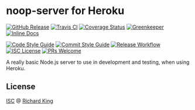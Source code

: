 # noop-server for Heroku

[![GitHub Release][badge-github]][url-github]
[![Travis CI][badge-ci]][url-ci]
[![Coverage Status][badge-coverage]][url-coverage]
[![Greenkeeper][badge-greenkeeper]][url-greenkeeper]
[![Inline Docs][badge-docs]][url-docs]

[![Code Style Guide][badge-style]][url-style]
[![Commit Style Guide][badge-commit]][url-commit]
[![Release Workflow][badge-release]][url-release]
[![ISC License][badge-license-isc]][url-license]
[![PRs Welcome][badge-contrib]][url-contrib-doc]

A really basic Node.js server to use in development and testing, when using Heroku.

## License

[ISC][url-license-doc-isc] @ [Richard King](www.richrdkng.com)

  <!--- References ============================================================================ -->

  <!--- Badges -->
  [badge-github]:      https://img.shields.io/github/release/herokuro/noop-server.svg?style=social
  [badge-ci]:          https://img.shields.io/travis/herokuro/noop-server.svg?style=flat-square
  [badge-coverage]:    https://img.shields.io/codecov/c/github/herokuro/noop-server?style=flat-square
  [badge-greenkeeper]: https://badges.greenkeeper.io/herokuro/noop-server.svg?style=flat-square  
  [badge-docs]:        https://inch-ci.org/github/herokuro/noop-server.svg?branch=master&style=flat-square
  [badge-license-isc]: https://img.shields.io/badge/license-ISC-blue.svg?style=flat-square  
  [badge-contrib]:     https://img.shields.io/badge/PRs-welcome-brightgreen.svg?style=flat-square
  [badge-style]:       https://img.shields.io/badge/style-standardjs-f1d300.svg?style=flat-square
  [badge-commit]:      https://img.shields.io/badge/commit-commitizen-fe7d37.svg?style=flat-square
  [badge-release]:     https://img.shields.io/badge/release-semantic--release-e10079.svg?style=flat-square
  
  <!--- URLs -->
  [url-github]:          https://github.com/herokuro/noop-server
  [url-ci]:              https://travis-ci.org/herokuro/noop-server
  [url-coverage]:        https://codecov.io/gh/herokuro/noop-server
  [url-greenkeeper]:     https://greenkeeper.io
  [url-docs]:            https://github.com/herokuro/noop-server/blob/master/docs/API.md
  [url-style]:           https://standardjs.com
  [url-commit]:          http://commitizen.github.io/cz-cli
  [url-release]:         https://semantic-release.gitbook.io/semantic-release
  [url-license]:         LICENSE.md
  [url-license-doc-isc]: https://github.com/herokuro/noop-server/blob/master/LICENSE.md
  [url-contrib-doc]:     https://github.com/herokuro/noop-server/blob/master/.github/CONTRIBUTING.md
  
  